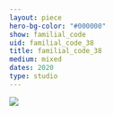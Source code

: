 ```yaml
---
layout: piece
hero-bg-color: "#000000"
show: familial_code
uid: familial_code_38
title: familial_code_38
medium: mixed
dates: 2020
type: studio
---
```


<img src="{{site.baseurl}}img/{{page.type}}/{{page.show}}/{{page.uid}}.jpg" class="piece-photo"/>
